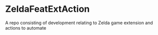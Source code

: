 # ZeldaFeatExtAction
A repo consisting of development relating to Zelda game extension and actions to automate
